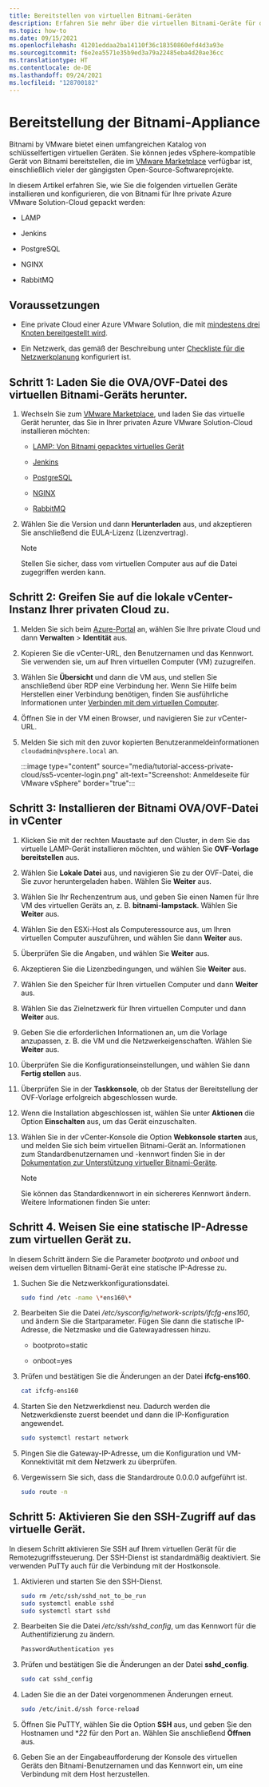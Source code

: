 ```yaml
---
title: Bereitstellen von virtuellen Bitnami-Geräten
description: Erfahren Sie mehr über die virtuellen Bitnami-Geräte für die Bereitstellung in Ihrer privaten Azure VMware Solution-Cloud.
ms.topic: how-to
ms.date: 09/15/2021
ms.openlocfilehash: 41201eddaa2ba14110f36c18350860efd4d3a93e
ms.sourcegitcommit: f6e2ea5571e35b9ed3a79a22485eba4d20ae36cc
ms.translationtype: HT
ms.contentlocale: de-DE
ms.lasthandoff: 09/24/2021
ms.locfileid: "128700182"
---
```

# <a name="bitnami-appliance-deployment"></a>Bereitstellung der Bitnami-Appliance

Bitnami by VMware bietet einen umfangreichen Katalog von schlüsselfertigen virtuellen Geräten. Sie können jedes vSphere-kompatible Gerät von Bitnami bereitstellen, die im [VMware Marketplace](https://marketplace.cloud.vmware.com/) verfügbar ist, einschließlich vieler der gängigsten Open-Source-Softwareprojekte.

In diesem Artikel erfahren Sie, wie Sie die folgenden virtuellen Geräte installieren und konfigurieren, die von Bitnami für Ihre private Azure VMware Solution-Cloud gepackt werden:

- LAMP

- Jenkins

- PostgreSQL

- NGINX

- RabbitMQ



## <a name="prerequisites"></a>Voraussetzungen

- Eine private Cloud einer Azure VMware Solution, die mit [mindestens drei Knoten bereitgestellt wird](deploy-azure-vmware-solution.md).

- Ein Netzwerk, das gemäß der Beschreibung unter [Checkliste für die Netzwerkplanung](tutorial-network-checklist.md) konfiguriert ist.



## <a name="step-1-download-the-bitnami-virtual-appliance-ovaovf-file"></a>Schritt 1: Laden Sie die OVA/OVF-Datei des virtuellen Bitnami-Geräts herunter.


1. Wechseln Sie zum [VMware Marketplace](https://marketplace.cloud.vmware.com/), und laden Sie das virtuelle Gerät herunter, das Sie in Ihrer privaten Azure VMware Solution-Cloud installieren möchten:

   - [LAMP: Von Bitnami gepacktes virtuelles Gerät](https://marketplace.cloud.vmware.com/services/details/lampstack?slug=true)

   - [Jenkins](https://marketplace.cloud.vmware.com/services/details/jenkins?slug=true)

   - [PostgreSQL](https://marketplace.cloud.vmware.com/services/details/postgresql?slug=true)

   - [NGINX](https://marketplace.cloud.vmware.com/services/details/nginxstack?slug=true)

   - [RabbitMQ](https://marketplace.cloud.vmware.com/services/details/rabbitmq?slug=true)

1. Wählen Sie die Version und dann **Herunterladen** aus, und akzeptieren Sie anschließend die EULA-Lizenz (Lizenzvertrag). 

   >[!NOTE]
   >Stellen Sie sicher, dass vom virtuellen Computer aus auf die Datei zugegriffen werden kann.



## <a name="step-2-access-the-local-vcenter-of-your-private-cloud"></a>Schritt 2: Greifen Sie auf die lokale vCenter-Instanz Ihrer privaten Cloud zu.

1. Melden Sie sich beim [Azure-Portal](https://portal.azure.com) an, wählen Sie Ihre private Cloud und dann **Verwalten** > **Identität** aus.

1. Kopieren Sie die vCenter-URL, den Benutzernamen und das Kennwort. Sie verwenden sie, um auf Ihren virtuellen Computer (VM) zuzugreifen. 

1. Wählen Sie **Übersicht** und dann die VM aus, und stellen Sie anschließend über RDP eine Verbindung her. Wenn Sie Hilfe beim Herstellen einer Verbindung benötigen, finden Sie ausführliche Informationen unter [Verbinden mit dem virtuellen Computer](../virtual-machines/windows/connect-logon.md#connect-to-the-virtual-machine).

1. Öffnen Sie in der VM einen Browser, und navigieren Sie zur vCenter-URL. 

1. Melden Sie sich mit den zuvor kopierten Benutzeranmeldeinformationen `cloudadmin@vsphere.local` an.

   :::image type="content" source="media/tutorial-access-private-cloud/ss5-vcenter-login.png" alt-text="Screenshot: Anmeldeseite für VMware vSphere" border="true":::




## <a name="step-3-install-the-bitnami-ovaovf-file-in-vcenter"></a>Schritt 3: Installieren der Bitnami OVA/OVF-Datei in vCenter

1. Klicken Sie mit der rechten Maustaste auf den Cluster, in dem Sie das virtuelle LAMP-Gerät installieren möchten, und wählen Sie **OVF-Vorlage bereitstellen** aus.

1. Wählen Sie **Lokale Datei** aus, und navigieren Sie zu der OVF-Datei, die Sie zuvor heruntergeladen haben. Wählen Sie **Weiter** aus.

1. Wählen Sie Ihr Rechenzentrum aus, und geben Sie einen Namen für Ihre VM des virtuellen Geräts an, z. B. **bitnami-lampstack**. Wählen Sie **Weiter** aus.

1. Wählen Sie den ESXi-Host als Computeressource aus, um Ihren virtuellen Computer auszuführen, und wählen Sie dann **Weiter** aus.

1. Überprüfen Sie die Angaben, und wählen Sie **Weiter** aus.

1. Akzeptieren Sie die Lizenzbedingungen, und wählen Sie **Weiter** aus.

1. Wählen Sie den Speicher für Ihren virtuellen Computer und dann **Weiter** aus.

1. Wählen Sie das Zielnetzwerk für Ihren virtuellen Computer und dann **Weiter** aus.

1. Geben Sie die erforderlichen Informationen an, um die Vorlage anzupassen, z. B. die VM und die Netzwerkeigenschaften. Wählen Sie **Weiter** aus.  

1. Überprüfen Sie die Konfigurationseinstellungen, und wählen Sie dann **Fertig stellen** aus.

1. Überprüfen Sie in der **Taskkonsole**, ob der Status der Bereitstellung der OVF-Vorlage erfolgreich abgeschlossen wurde.

1. Wenn die Installation abgeschlossen ist, wählen Sie unter **Aktionen** die Option **Einschalten** aus, um das Gerät einzuschalten. 

1. Wählen Sie in der vCenter-Konsole die Option **Webkonsole starten** aus, und melden Sie sich beim virtuellen Bitnami-Gerät an. Informationen zum Standardbenutzernamen und -kennwort finden Sie in der [Dokumentation zur Unterstützung virtueller Bitnami-Geräte](https://docs.bitnami.com/vmware-marketplace/faq/get-started/find-credentials/).

   >[!NOTE]
   >Sie können das Standardkennwort in ein sichereres Kennwort ändern. Weitere Informationen finden Sie unter:



## <a name="step-4-assign-a-static-ip-to-the-virtual-appliance"></a>Schritt 4. Weisen Sie eine statische IP-Adresse zum virtuellen Gerät zu.

In diesem Schritt ändern Sie die Parameter *bootproto* und *onboot* und weisen dem virtuellen Bitnami-Gerät eine statische IP-Adresse zu. 

1. Suchen Sie die Netzwerkkonfigurationsdatei. 

   ```bash
   sudo find /etc -name \*ens160\*
   ```

1. Bearbeiten Sie die Datei *\/etc\/sysconfig\/network-scripts\/ifcfg-ens160*, und ändern Sie die Startparameter. Fügen Sie dann die statische IP-Adresse, die Netzmaske und die Gatewayadressen hinzu.

   - bootproto=static

   - onboot=yes


1. Prüfen und bestätigen Sie die Änderungen an der Datei **ifcfg-ens160**.

   ```bash
   cat ifcfg-ens160  
   ```

1. Starten Sie den Netzwerkdienst neu. Dadurch werden die Netzwerkdienste zuerst beendet und dann die IP-Konfiguration angewendet. 

   ```bash
   sudo systemctl restart network
   ```

1. Pingen Sie die Gateway-IP-Adresse, um die Konfiguration und VM-Konnektivität mit dem Netzwerk zu überprüfen.

1. Vergewissern Sie sich, dass die Standardroute 0.0.0.0 aufgeführt ist.

   ```bash
   sudo route -n
   ```



## <a name="step-5-enable-ssh-access-to-the-virtual-appliance"></a>Schritt 5: Aktivieren Sie den SSH-Zugriff auf das virtuelle Gerät.

In diesem Schritt aktivieren Sie SSH auf Ihrem virtuellen Gerät für die Remotezugriffssteuerung. Der SSH-Dienst ist standardmäßig deaktiviert. Sie verwenden PuTTy auch für die Verbindung mit der Hostkonsole.

1. Aktivieren und starten Sie den SSH-Dienst.

   ```bash
   sudo rm /etc/ssh/sshd_not_to_be_run
   sudo systemctl enable sshd
   sudo systemctl start sshd
   ```

1. Bearbeiten Sie die Datei *\/etc\/ssh\/sshd_config*, um das Kennwort für die Authentifizierung zu ändern.

   ```bash
   PasswordAuthentication yes
   ```

1. Prüfen und bestätigen Sie die Änderungen an der Datei **sshd_config**.

   ```bash
   sudo cat sshd_config
   ```

1. Laden Sie die an der Datei vorgenommenen Änderungen erneut. 

   ```bash
   sudo /etc/init.d/ssh force-reload
   ```

1. Öffnen Sie PuTTY, wählen Sie die Option **SSH** aus, und geben Sie den Hostnamen und **22* für den Port an. Wählen Sie anschließend **Öffnen** aus. 

1. Geben Sie an der Eingabeaufforderung der Konsole des virtuellen Geräts den Bitnami-Benutzernamen und das Kennwort ein, um eine Verbindung mit dem Host herzustellen. 



